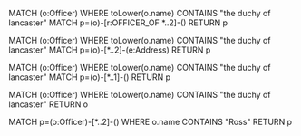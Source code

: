 
MATCH (o:Officer) 
WHERE toLower(o.name) CONTAINS "the duchy of lancaster"
MATCH p=(o)-[r:OFFICER_OF *..2]-()
RETURN p

MATCH (o:Officer) 
WHERE toLower(o.name) CONTAINS "the duchy of lancaster"
MATCH p=(o)-[*..2]-(e:Address)
RETURN p

MATCH (o:Officer) 
WHERE toLower(o.name) CONTAINS "the duchy of lancaster"
MATCH p=(o)-[*..1]-()
RETURN p

MATCH (o:Officer) 
WHERE toLower(o.name) CONTAINS "the duchy of lancaster"
RETURN o

MATCH p=(o:Officer)-[*..2]-()
WHERE o.name CONTAINS "Ross"
RETURN p